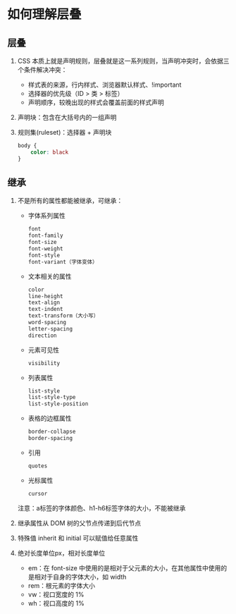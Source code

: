# 如何理解层叠

## 层叠

1. CSS 本质上就是声明规则，层叠就是这一系列规则，当声明冲突时，会依据三个条件解决冲突：

    - 样式表的来源，行内样式、浏览器默认样式、!important
    - 选择器的优先级（ID > 类 > 标签）
    - 声明顺序，较晚出现的样式会覆盖前面的样式声明

2. 声明块：包含在大括号内的一组声明

3. 规则集(ruleset)：选择器 + 声明块

    ```css
    body {
        color: black
    }
    ```

## 继承

1. 不是所有的属性都能被继承，可继承：

    - 字体系列属性

        ```css
        font
        font-family
        font-size
        font-weight
        font-style
        font-variant（字体变体）
        ```

    - 文本相关的属性

        ```css
        color
        line-height
        text-align
        text-indent
        text-transform（大小写）
        word-spacing
        letter-spacing
        direction
        ```

    - 元素可见性

        ```css
        visibility
        ```

    - 列表属性

        ```css
        list-style
        list-style-type
        list-style-position
        ```

    - 表格的边框属性

        ```css
        border-collapse
        border-spacing
        ```

    - 引用

        ```css
        quotes
        ```

    - 光标属性

        ```css
        cursor
        ```

    注意：a标签的字体颜色、h1-h6标签字体的大小，不能被继承

2. 继承属性从 DOM 树的父节点传递到后代节点

3. 特殊值 inherit 和 initial 可以赋值给任意属性

4. 绝对长度单位px，相对长度单位

    - em：在 font-size 中使用的是相对于父元素的大小，在其他属性中使用的是相对于自身的字体大小，如 width
    - rem：根元素的字体大小
    - vw：视口宽度的 1%
    - wh：视口高度的 1%
